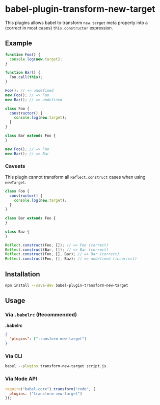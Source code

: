 # babel-plugin-transform-new-target

This plugins allows babel to transform `new.target` meta property into a
(correct in most cases) `this.constructor` expression.

## Example

```js
function Foo() {
  console.log(new.target);
}

function Bar() {
  Foo.call(this);
}

Foo(); // => undefined
new Foo(); // => Foo
new Bar(); // => undefined
```

```js
class Foo {
  constructor() {
    console.log(new.target);
  }
}

class Bar extends Foo {
}

new Foo(); // => Foo
new Bar(); // => Bar
```

### Caveats

This plugin cannot transform all `Reflect.construct` cases when using
`newTarget`.

```js
class Foo {
  constructor() {
    console.log(new.target);
  }
}

class Bar extends Foo {
}

class Baz {
}

Reflect.construct(Foo, []); // => Foo (correct)
Reflect.construct(Bar, []); // => Bar (correct)
Reflect.construct(Foo, [], Bar); // => Bar (correct)
Reflect.construct(Foo, [], Baz); // => undefined (incorrect)
```

## Installation

```sh
npm install --save-dev babel-plugin-transform-new-target
```

## Usage

### Via `.babelrc` (Recommended)

**.babelrc**

```json
{
  "plugins": ["transform-new-target"]
}
```

### Via CLI

```sh
babel --plugins transform-new-target script.js
```

### Via Node API

```javascript
require("babel-core").transform("code", {
  plugins: ["transform-new-target"]
});
```
